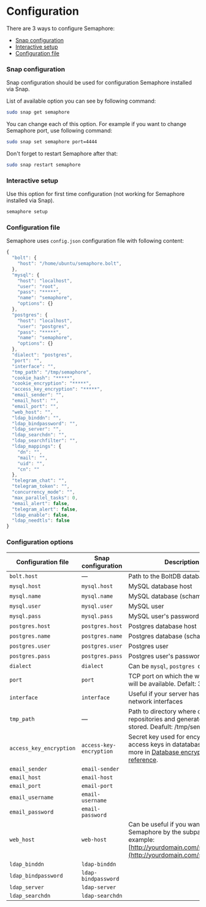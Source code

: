 # Configuration

There are 3 ways to configure Semaphore:

* [Snap configuration](https://snapcraft.io/docs/configuration-in-snaps)
* [Interactive setup](configuration.md#snap-configuration)
* [Configuration file](configuration.md#configuration-file)

### Snap configuration

Snap configuration should be used for configuration Semaphore installed via Snap.

List of available option you can see by following command:

```bash
sudo snap get semaphore
```

You can change each of this option. For example if you want to change Semaphore port, use following command:

```bash
sudo snap set semaphore port=4444
```

Don't forget to restart Semaphore after that:

```bash
sudo snap restart semaphore
```

### Interactive setup

Use this option for first time configuration (not working for Semaphore installed via Snap).

```bash
semaphore setup
```

### Configuration file

Semaphore uses `config.json` configuration file with following content:

```javascript
{
  "bolt": {
    "host": "/home/ubuntu/semaphore.bolt",
  },
  "mysql": {
    "host": "localhost",
    "user": "root",
    "pass": "*****",
    "name": "semaphore",
    "options": {}
  },
  "postgres": {
    "host": "localhost",
    "user": "postgres",
    "pass": "*****",
    "name": "semaphore",
    "options": {}
  },
  "dialect": "postgres",
  "port": "",
  "interface": "",
  "tmp_path": "/tmp/semaphore",
  "cookie_hash": "*****",
  "cookie_encryption": "*****",
  "access_key_encryption": "*****",
  "email_sender": "",
  "email_host": "",
  "email_port": "",
  "web_host": "",
  "ldap_binddn": "",
  "ldap_bindpassword": "",
  "ldap_server": "",
  "ldap_searchdn": "",
  "ldap_searchfilter": "",
  "ldap_mappings": {
    "dn": "",
    "mail": "",
    "uid": "",
    "cn": ""
  },
  "telegram_chat": "",
  "telegram_token": "",
  "concurrency_mode": "",
  "max_parallel_tasks": 0,
  "email_alert": false,
  "telegram_alert": false,
  "ldap_enable": false,
  "ldap_needtls": false
}
```

### Configuration options

| Configuration file      | Snap configuration      | Description                                                                                                                                 |
| ----------------------- | ----------------------- | ------------------------------------------------------------------------------------------------------------------------------------------- |
| `bolt.host`             | —                       | Path to the BoltDB database file                                                                                                            |
| `mysql.host`            | `mysql.host`            | MySQL database host                                                                                                                         |
| `mysql.name`            | `mysql.name`            | MySQL database (schama) name                                                                                                                |
| `mysql.user`            | `mysql.user`            | MySQL user                                                                                                                                  |
| `mysql.pass`            | `mysql.pass`            | MySQL user's password                                                                                                                       |
| `postgres.host`         | `postgres.host`         | Postgres database host                                                                                                                      |
| `postgres.name`         | `postgres.name`         | Postgres database (schama) name                                                                                                             |
| `postgres.user`         | `postgres.user`         | Postgres user                                                                                                                               |
| `postgres.pass`         | `postgres.pass`         | Postgres user's password                                                                                                                    |
| `dialect`               | `dialect`               | Can be `mysql`, `postgres `or `bolt`                                                                                                        |
| `port`                  | `port`                  | TCP port on which the web interface will be available. Defalt: 3000 |
| `interface`             | `interface`             | Useful if your server has multiple network interfaces                                                                                       |
| `tmp_path`              | —                       | Path to directory where cloned repositories and generated files are stored. Deafult: /tmp/semaphore |
| `access_key_encryption` | `access-key-encryption` | Secret key used for encypting access keys in datatabase. Read more in [Database encryption reference](https://docs.ansible-semaphore.com/administration-guide/security#database-encryption). |
| `email_sender`          | `email-sender`          |                                                                                                                                             |
| `email_host`            | `email-host`            |                                                                                                                                             |
| `email_port`            | `email-port`            |                                                                                                                                             |
| `email_username`            | `email-username`            |                                                                                                                                             |
| `email_password`            | `email-password`            |                                                                                                                                             |
| `web_host`              | `web-host`              | Can be useful if you want to use Semaphore by the subpath, for example: [http://yourdomain.com/semaphore](http://yourdomain.com/semaphore). |
| `ldap_binddn`           | `ldap-binddn`           |                                                                                                                                             |
| `ldap_bindpassword`     | `ldap-bindpassword`     |                                                                                                                                             |
| `ldap_server`           | `ldap-server`           |                                                                                                                                             |
| `ldap_searchdn`         | `ldap-searchdn`         |                                                                                                                                             |

